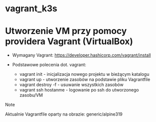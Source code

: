 # vagrant_k3s

# Utworzenie VM przy pomocy providera Vagrant (VirtualBox)

* Wymagany Vagrant: https://developer.hashicorp.com/vagrant/install

* Podstawowe polecenia dot. vagrant:  
  * vagrant init - inicjalizacja nowego projektu w bieżącym katalogu  
  * vagrant up - utworzenie zasobów na podstawie pliku Vagrantfile  
  * vagrant destroy -f - usuwanie wszystkich zasobów  
  * vagrant ssh hostanme - logowanie po ssh do utworzonego zasobu/VM  

>[!NOTE]
Aktualnie Vagrantfile oparty na obrazie: generic/alpine319
